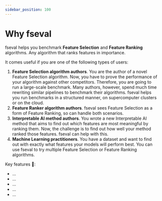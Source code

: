 ```yaml
---
sidebar_position: 100
---
```


# Why fseval

fseval helps you benchmark **Feature Selection** and **Feature Ranking** algorithms. Any algorithm that ranks features in importance.

It comes useful if you are one of the following types of users:
1. **Feature Selection algorithm authors**. You are the author of a novel Feature Selection algorithm. Now, you have to prove the performance of your algorithm against other competitors. Therefore, you are going to run a large-scale benchmark. Many authors, however, spend much time rewriting similar pipelines to benchmark their algorithms. fseval helps you run benchmarks in a structured manner, on supercomputer clusters or on the cloud.
2. **Feature Ranker algorithm authors**. fseval sees Feature Selection as a form of Feature Ranking, so can handle both scenarios.
3. **Interpretable AI method authors**. You wrote a new Interpretable AI method that aims to find out which features are most meaningful by ranking them. Now, the challenge is to find out how well your method ranked those features. fseval can help with this.
4. **Machine Learning practitioners**. You have a dataset and want to find out with exactly what features your models will perform best. You can use fseval to try multiple Feature Selection or Feature Ranking algorithms.



Key features 🚀:
- ...
- ...
- ...
- ...
- ...